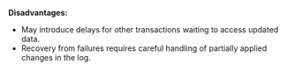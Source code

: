 **Disadvantages:**    
- May introduce delays for other transactions waiting to access updated data.
- Recovery from failures requires careful handling of partially applied changes in the log.
